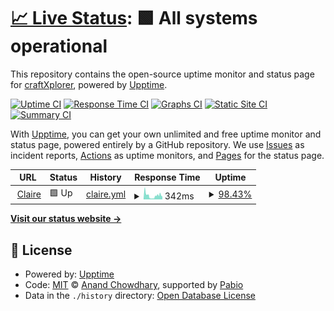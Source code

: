 # [📈 Live Status](https://craftXplorer.github.io/claire): <!--live status--> **🟩 All systems operational**

This repository contains the open-source uptime monitor and status page for [craftXplorer](https://craftXplorer.github.io/claire), powered by [Upptime](https://github.com/upptime/upptime).

[![Uptime CI](https://github.com/craftXplorer/claire/workflows/Uptime%20CI/badge.svg)](https://github.com/craftXplorer/claire/actions?query=workflow%3A%22Uptime+CI%22)
[![Response Time CI](https://github.com/craftXplorer/claire/workflows/Response%20Time%20CI/badge.svg)](https://github.com/craftXplorer/claire/actions?query=workflow%3A%22Response+Time+CI%22)
[![Graphs CI](https://github.com/craftXplorer/claire/workflows/Graphs%20CI/badge.svg)](https://github.com/craftXplorer/claire/actions?query=workflow%3A%22Graphs+CI%22)
[![Static Site CI](https://github.com/craftXplorer/claire/workflows/Static%20Site%20CI/badge.svg)](https://github.com/craftXplorer/claire/actions?query=workflow%3A%22Static+Site+CI%22)
[![Summary CI](https://github.com/craftXplorer/claire/workflows/Summary%20CI/badge.svg)](https://github.com/craftXplorer/claire/actions?query=workflow%3A%22Summary+CI%22)

With [Upptime](https://upptime.js.org), you can get your own unlimited and free uptime monitor and status page, powered entirely by a GitHub repository. We use [Issues](https://github.com/craftXplorer/claire/issues) as incident reports, [Actions](https://github.com/craftXplorer/claire/actions) as uptime monitors, and [Pages](https://craftXplorer.github.io/claire) for the status page.

<!--start: status pages-->
<!-- This summary is generated by Upptime (https://github.com/upptime/upptime) -->
<!-- Do not edit this manually, your changes will be overwritten -->
<!-- prettier-ignore -->
| URL | Status | History | Response Time | Uptime |
| --- | ------ | ------- | ------------- | ------ |
| <img alt="" src="https://icons.duckduckgo.com/ip3/claire.lennarthuett519.workers.dev.ico" height="13"> [Claire](https://claire.lennarthuett519.workers.dev) | 🟩 Up | [claire.yml](https://github.com/craftXplorer/upptime/commits/HEAD/history/claire.yml) | <details><summary><img alt="Response time graph" src="./graphs/claire/response-time-week.png" height="20"> 342ms</summary><br><a href="https://craftXplorer.github.io/upptime/history/claire"><img alt="Response time 342" src="https://img.shields.io/endpoint?url=https%3A%2F%2Fraw.githubusercontent.com%2FcraftXplorer%2Fupptime%2FHEAD%2Fapi%2Fclaire%2Fresponse-time.json"></a><br><a href="https://craftXplorer.github.io/upptime/history/claire"><img alt="24-hour response time 251" src="https://img.shields.io/endpoint?url=https%3A%2F%2Fraw.githubusercontent.com%2FcraftXplorer%2Fupptime%2FHEAD%2Fapi%2Fclaire%2Fresponse-time-day.json"></a><br><a href="https://craftXplorer.github.io/upptime/history/claire"><img alt="7-day response time 342" src="https://img.shields.io/endpoint?url=https%3A%2F%2Fraw.githubusercontent.com%2FcraftXplorer%2Fupptime%2FHEAD%2Fapi%2Fclaire%2Fresponse-time-week.json"></a><br><a href="https://craftXplorer.github.io/upptime/history/claire"><img alt="30-day response time 342" src="https://img.shields.io/endpoint?url=https%3A%2F%2Fraw.githubusercontent.com%2FcraftXplorer%2Fupptime%2FHEAD%2Fapi%2Fclaire%2Fresponse-time-month.json"></a><br><a href="https://craftXplorer.github.io/upptime/history/claire"><img alt="1-year response time 342" src="https://img.shields.io/endpoint?url=https%3A%2F%2Fraw.githubusercontent.com%2FcraftXplorer%2Fupptime%2FHEAD%2Fapi%2Fclaire%2Fresponse-time-year.json"></a></details> | <details><summary><a href="https://craftXplorer.github.io/upptime/history/claire">98.43%</a></summary><a href="https://craftXplorer.github.io/upptime/history/claire"><img alt="All-time uptime 98.43%" src="https://img.shields.io/endpoint?url=https%3A%2F%2Fraw.githubusercontent.com%2FcraftXplorer%2Fupptime%2FHEAD%2Fapi%2Fclaire%2Fuptime.json"></a><br><a href="https://craftXplorer.github.io/upptime/history/claire"><img alt="24-hour uptime 100.00%" src="https://img.shields.io/endpoint?url=https%3A%2F%2Fraw.githubusercontent.com%2FcraftXplorer%2Fupptime%2FHEAD%2Fapi%2Fclaire%2Fuptime-day.json"></a><br><a href="https://craftXplorer.github.io/upptime/history/claire"><img alt="7-day uptime 98.43%" src="https://img.shields.io/endpoint?url=https%3A%2F%2Fraw.githubusercontent.com%2FcraftXplorer%2Fupptime%2FHEAD%2Fapi%2Fclaire%2Fuptime-week.json"></a><br><a href="https://craftXplorer.github.io/upptime/history/claire"><img alt="30-day uptime 98.43%" src="https://img.shields.io/endpoint?url=https%3A%2F%2Fraw.githubusercontent.com%2FcraftXplorer%2Fupptime%2FHEAD%2Fapi%2Fclaire%2Fuptime-month.json"></a><br><a href="https://craftXplorer.github.io/upptime/history/claire"><img alt="1-year uptime 98.43%" src="https://img.shields.io/endpoint?url=https%3A%2F%2Fraw.githubusercontent.com%2FcraftXplorer%2Fupptime%2FHEAD%2Fapi%2Fclaire%2Fuptime-year.json"></a></details>

<!--end: status pages-->

[**Visit our status website →**](https://craftXplorer.github.io/claire)

## 📄 License

- Powered by: [Upptime](https://github.com/upptime/upptime)
- Code: [MIT](./LICENSE) © [Anand Chowdhary](https://anandchowdhary.com), supported by [Pabio](https://pabio.com)
- Data in the `./history` directory: [Open Database License](https://opendatacommons.org/licenses/odbl/1-0/)
